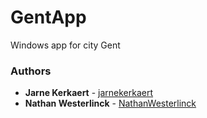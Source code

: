 # GentApp
Windows app for city Gent



### Authors

* **Jarne Kerkaert** - [jarnekerkaert](https://github.com/jarnekerkaert)
* **Nathan Westerlinck** - [NathanWesterlinck](https://github.com/NathanWesterlinck)
